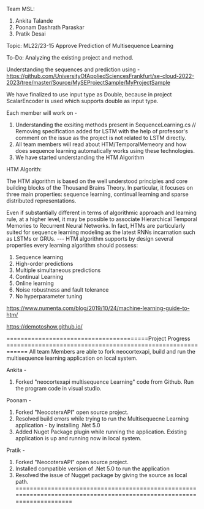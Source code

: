 Team MSL: 
1. Ankita Talande
2. Poonam Dashrath Paraskar
3. Pratik Desai

Topic: ML22/23-15 Approve Prediction of Multisequence Learning

To-Do: Analyzing the existing project and method.

Understanding the sequences and prediction using - https://github.com/UniversityOfAppliedSciencesFrankfurt/se-cloud-2022-2023/tree/master/Source/MySEProjectSample/MyProjectSample

We have finalized to use input type as Double, because in project ScalarEncoder is used which supports double as input type.

Each member will work on - 
1. Understanding the exsiting methods present in SequenceLearning.cs
// Removing specification added for LSTM with the help of professor's comment on the issue as the project is not related to LSTM directly.
2. All team members will read about HTM/TemporalMemeory and how does sequence learning automatically works using these technologies.
3. We have started understanding the HTM Algorithm

HTM Algorith:

The HTM algorithm is based on the well understood principles and core building blocks of the Thousand Brains Theory. In particular, it focuses on three main properties: sequence learning, continual learning and sparse distributed representations.

Even if substantially different in terms of algorithmic approach and learning rule, at a higher level, it may be possible to associate Hierarchical Temporal Memories to Recurrent Neural Networks. In fact, HTMs are particularly suited for sequence learning modeling as the latest RNNs incarnation such as LSTMs or GRUs.
--- HTM algorithm supports by design several properties every learning algorithm should possess:

1. Sequence learning
2. High-order predictions
3. Multiple simultaneous predictions
4. Continual Learning
5. Online learning
6. Noise robustness and fault tolerance
7. No hyperparameter tuning

https://www.numenta.com/blog/2019/10/24/machine-learning-guide-to-htm/


https://demotoshow.github.io/

========================================Project Progress ============================================================
All team Members are able to fork neocortexapi, build and run the multisequence learning application on local system.

Ankita - 
1. Forked "neocortexapi multisequence Learning" code from Github. Run the program code in visual studio. 

Poonam -
1. Forked "NeocoterxAPI" open source project.
2. Resolved build errors while trying to run the Multisequecne Learning application - by installing .Net 5.0
3. Added Nuget Package plugin while running the application. Existing application is up and running now in local system.

Pratik - 
1. Forked "NeocoterxAPI" open source project.
2. Installed compatible version of .Net 5.0 to run the application
3. Resolved the issue of Nugget package by giving the source as local path.
======================================================================================================================
